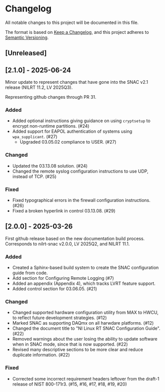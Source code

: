 # Changelog

All notable changes to this project will be documented in this file.

The format is based on [Keep a Changelog](https://keepachangelog.com/en/1.1.0/),
and this project adheres to [Semantic Versioning](https://semver.org/spec/v2.0.0.html).


## [Unreleased]


## [2.1.0] - 2025-06-24

Minor update to represent changes that have gone into the SNAC v2.1 release (NILRT 11.2, LV 2025Q3).

Representing github changes through PR 31.


### Added
* Added optional instructions giving guidance on using `cryptsetup` to encrypt non-runtime partitions. (#24)
* Added support for EAPOL authentication of systems using `wpa_supplicant`. (#27)
	* Upgraded 03.05.02 compliance to USER. (#27)

### Changed
* Updated the 03.13.08 solution. (#24)
* Changed the remote syslog configuration instructions to use UDP, instead of TCP. (#25)

### Fixed
* Fixed typographical errors in the firewall configuration instructions. (#26)
* Fixed a broken hyperlink in control 03.13.08. (#29)


## [2.0.0] - 2025-03-26

First github release based on the new documentation build process. Corresponds to nilrt-snac v2.0.0, LV 2025Q2, and NILRT 11.1.


### Added

* Created a Sphinx-based build system to create the SNAC configuration guide from code.
* Add section for Configuring Remote Logging (#7)
* Added an appendix (Appendix 4), which tracks LVRT feature support.
* Added control section for 03.06.05. (#21)


### Changed

* Changed supported hardware configuration utility from MAX to HWCU, to reflect future development strategies. (#12)
* Marked SNAC as supporting DAQmx on all harwdare platforms. (#12)
* Changed the document title to "NI Linux RT SNAC Configuration Guide". (#22)
* Removed warnings about the user losing the ability to update software when in SNAC mode, since that is now supported. (#22)
* Revised many descriptive sections to be more clear and reduce duplicate information. (#22)


### Fixed

* Corrected some incorrect requirement headers leftover from the draft-1 release of NIST 800-171r3. (#15, #16, #17, #18, #19, #20)
